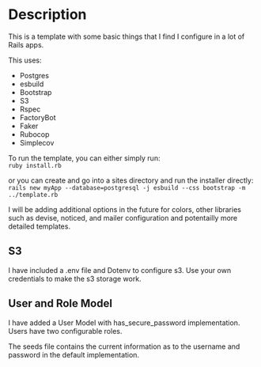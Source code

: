 # Description

This is a template with some basic things that I find I configure in a lot of Rails apps.

This uses:

- Postgres
- esbuild
- Bootstrap
- S3
- Rspec
- FactoryBot
- Faker
- Rubocop
- Simplecov

To run the template, you can either simply run:  
`ruby install.rb`

or you can create and go into a sites directory and run the installer directly:  
`rails new myApp --database=postgresql -j esbuild --css bootstrap -m ../template.rb`

I will be adding additional options in the future for colors, other libraries such as devise, noticed, and mailer configuration and potentailly more detailed templates.

## S3

I have included a .env file and Dotenv to configure s3. Use your own credentials to make the s3 storage work.

## User and Role Model

I have added a User Model with has_secure_password implementation. Users have two configurable roles.

The seeds file contains the current information as to the username and password in the default implementation.
